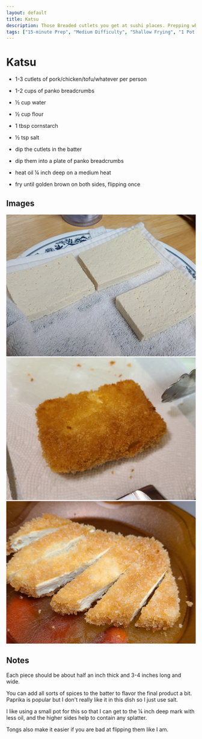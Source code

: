 ```yaml
---
layout: default
title: Katsu
description: Those Breaded cutlets you get at sushi places. Prepping whatever protein you want is the hardest part.
tags: ["15-minute Prep", "Medium Difficulty", "Shallow Frying", "1 Pot & 3 Plates"]
---
```


# Katsu

- 1-3 cutlets of pork/chicken/tofu/whatever per person
- 1-2 cups of panko breadcrumbs

- ½ cup water
- ½ cup flour
- 1 tbsp cornstarch
- ½ tsp salt

- dip the cutlets in the batter
- dip them into a plate of panko breadcrumbs
- heat oil ¼ inch deep on a medium heat
- fry until golden brown on both sides, flipping once

## Images

![katsu](/assets/images/recipes/katsu/katsu-1.jpg)
![katsu](/assets/images/recipes/katsu/katsu-2.jpg)
![katsu](/assets/images/recipes/katsu/katsu-3.jpg)

## Notes

Each piece should be about half an inch thick and 3-4 inches long and wide.

You can add all sorts of spices to the batter to flavor the final product a bit. Paprika is popular but I don't really like it in this dish so I just use salt.

I like using a small pot for this so that I can get to the ¼ inch deep mark with less oil, and the higher sides help to contain any splatter. 

Tongs also make it easier if you are bad at flipping them like I am.